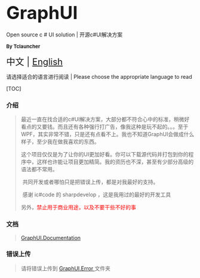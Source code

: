 # <font size=9>GraphUI</font>

Open source c # UI solution | 开源c#UI解决方案

<font size=2>**By Tclauncher**</font>

<font size=5>中文 | [English]()</font>

请选择适合的语言进行阅读 | Please choose the appropriate language to read

[TOC]

### 介绍

> ​       最近一直在找合适的c#UI解决方案，大部分都不符合心中的标准，稍微好看点的又要钱。而且还有各种强行打广告，像我这种是玩不起的。。。至于WPF，其实非常不错，只是还有点看不上。我也不知道GraphUI会做成什么样子，至少我在做我喜欢的东西。
>
> ​      这个项目仅仅是为了让你的UI更加好看。你可以下载源代码并打包到你的程序中，这样也许能让项目更加精简。我的资历也不深，甚至有少部分高级的语法都不常用。
>
> ​      共同开发或者哪怕只是把错误上传，都是对我最好的支持。
>
> ​      感谢 ic#code 的 sharpdevelop ，这是我用过的最好的开发工具
>
> ​      另外，<font color=red>禁止用于商业用途，以及不要干些不好的事</font>

### 文档

> [GraphUI.Documentation]()

### 错误上传

> 请将错误上传到 [GraphUI.Error ]()文件夹

